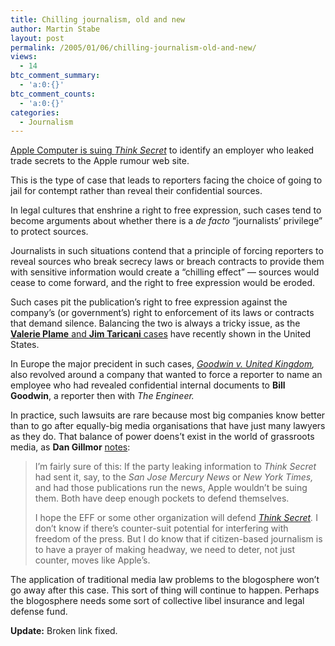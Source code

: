 ```yaml
---
title: Chilling journalism, old and new
author: Martin Stabe
layout: post
permalink: /2005/01/06/chilling-journalism-old-and-new/
views:
  - 14
btc_comment_summary:
  - 'a:0:{}'
btc_comment_counts:
  - 'a:0:{}'
categories:
  - Journalism
---
```

[Apple Computer is suing *Think Secret*][1] to identify an employer who leaked trade secrets to the Apple rumour web site. 

This is the type of case that leads to reporters facing the choice of going to jail for contempt rather than reveal their confidential sources. 

In legal cultures that enshrine a right to free expression, such cases tend to become arguments about whether there is a *de facto* &#8220;journalists&#8217; privilege&#8221; to protect sources.

Journalists in such situations contend that a principle of forcing reporters to reveal sources who break secrecy laws or breach contracts to provide them with sensitive information would create a &#8220;chilling effect&#8221; &mdash; sources would cease to come forward, and the right to free expression would be eroded.

Such cases pit the publication&#8217;s right to free expression against the company&#8217;s (or government&#8217;s) right to enforcement of its laws or contracts that demand silence. Balancing the two is always a tricky issue, as the [**Valerie Plame** and **Jim Taricani** cases][2] have recently shown in the United States.

In Europe the major precident in such cases, *[Goodwin v. United Kingdom][3],* also revolved around a company that wanted to force a reporter to name an employee who had revealed confidential internal documents to **Bill Goodwin**, a reporter then with *The Engineer.* 

In practice, such lawsuits are rare because most big companies know better than to go after equally-big media organisations that have just many lawyers as they do. That balance of power doens&#8217;t exist in the world of grassroots media, as **Dan Gillmor** [notes][4]:

> I&#8217;m fairly sure of this: If the party leaking information to *Think Secret* had sent it, say, to the *San Jose Mercury News* or *New York Times,* and had those publications run the news, Apple wouldn&#8217;t be suing them. Both have deep enough pockets to defend themselves.
> 
> I hope the EFF or some other organization will defend *[Think Secret][5].* I don&#8217;t know if there&#8217;s counter-suit potential for interfering with freedom of the press. But I do know that if citizen-based journalism is to have a prayer of making headway, we need to deter, not just counter, moves like Apple&#8217;s. 

The application of traditional media law problems to the blogosphere won&#8217;t go away after this case. This sort of thing will continue to happen. Perhaps the blogosphere needs some sort of collective libel insurance and legal defense fund.

**Update:** Broken link fixed.

 [1]: http://news.com.com/2102-1047_3-5513582.html?tag=st.util.print
 [2]: http://www.martinstabe.com/blog/archives/2004/11/protecting_sour.php
 [3]: http://www.worldlii.org/int/cases/IIHRL/1996/30.html
 [4]: http://dangillmor.typepad.com/dan_gillmor_on_grassroots/2005/01/arrogance_at_ap.html
 [5]: http://dw.com.com/redir?destUrl=http%3A%2F%2Fwww.thinksecret.com&siteId=3&oId=2102-1047_3-5513582&ontId=1040&lop=nl.ex